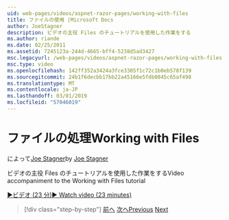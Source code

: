 ```yaml
---
uid: web-pages/videos/aspnet-razor-pages/working-with-files
title: ファイルの使用 |Microsoft Docs
author: JoeStagner
description: ビデオの主役 Files のチュートリアルを使用した作業をする
ms.author: riande
ms.date: 02/25/2011
ms.assetid: 7245123a-244d-4665-bff4-5238d5ad3427
msc.legacyurl: /web-pages/videos/aspnet-razor-pages/working-with-files
msc.type: video
ms.openlocfilehash: 142ff352a3424a3fce3305f1c72c1b0eb578f139
ms.sourcegitcommit: 24b1f6decbb17bb22a45166e5fdb0845c65af498
ms.translationtype: MT
ms.contentlocale: ja-JP
ms.lasthandoff: 03/01/2019
ms.locfileid: "57046019"
---
```

<a name="working-with-files"></a><span data-ttu-id="29274-103">ファイルの処理</span><span class="sxs-lookup"><span data-stu-id="29274-103">Working with Files</span></span>
====================
<span data-ttu-id="29274-104">によって[Joe Stagner](https://github.com/JoeStagner)</span><span class="sxs-lookup"><span data-stu-id="29274-104">by [Joe Stagner](https://github.com/JoeStagner)</span></span>

<span data-ttu-id="29274-105">ビデオの主役 Files のチュートリアルを使用した作業をする</span><span class="sxs-lookup"><span data-stu-id="29274-105">Video accompaniment to the Working with Files tutorial</span></span>

[<span data-ttu-id="29274-106">&#9654;ビデオ (23 分)</span><span class="sxs-lookup"><span data-stu-id="29274-106">&#9654; Watch video (23 minutes)</span></span>](https://channel9.msdn.com/Blogs/ASP-NET-Site-Videos/working-with-files)

> [!div class="step-by-step"]
> <span data-ttu-id="29274-107">[前へ](displaying-data-in-a-chart-part-2.md)
> [次へ](working-with-images.md)</span><span class="sxs-lookup"><span data-stu-id="29274-107">[Previous](displaying-data-in-a-chart-part-2.md)
[Next](working-with-images.md)</span></span>
